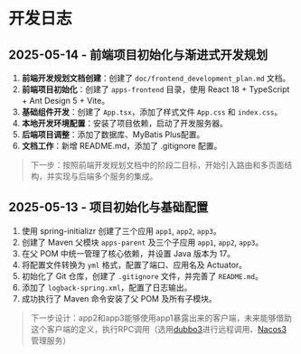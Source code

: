 # 开发日志

## 2025-05-14 - 前端项目初始化与渐进式开发规划

1. **前端开发规划文档创建**：创建了 `doc/frontend_development_plan.md` 文档。
2. **前端项目初始化**：创建了 `apps-frontend` 目录，使用 React 18 + TypeScript + Ant Design 5 + Vite。
3. **基础组件开发**：创建了 `App.tsx`，添加了样式文件 `App.css` 和 `index.css`。
4. **本地开发环境配置**：安装了项目依赖，启动了开发服务器。
5. **后端项目调整**：添加了数据库、MyBatis Plus配置。
6. **文档工作**：新增 README.md，添加了 .gitignore 配置。
> 下一步：按照前端开发规划文档中的阶段二目标，开始引入路由和多页面结构，并实现与后端多个服务的集成。

## 2025-05-13 - 项目初始化与基础配置

1. 使用 spring-initializr 创建了三个应用 `app1`, `app2`, `app3`。
2. 创建了 Maven 父模块 `apps-parent` 及三个子应用 `app1`, `app2`, `app3`。
3. 在父 POM 中统一管理了核心依赖，并设置 Java 版本为 17。
4. 将配置文件转换为 `yml` 格式，配置了端口、应用名及 Actuator。
5. 初始化了 Git 仓库，创建了 `.gitignore` 文件，并完善了 `README.md`。
6. 添加了 `logback-spring.xml`，配置了日志输出。
7. 成功执行了 Maven 命令安装了父 POM 及所有子模块。

> 下一步设计：app2和app3能够使用app1暴露出来的客户端，未来能够借助这个客户端的定义，执行RPC调用（选用[dubbo3](https://cn.dubbo.apache.org/zh-cn/?spm=5238cd80.47ee59c.0.0.96bdcd36IZXcRD)进行远程调用、[Nacos3](https://nacos.io/docs/v3.0/overview/?spm=5238cd80.47ee59c.0.0.96bdcd36IZXcRD)管理服务）
> 